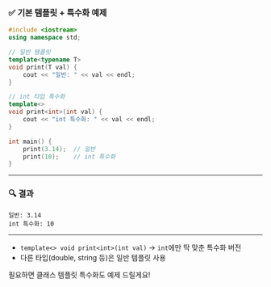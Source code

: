 ### ✅ 기본 템플릿 + 특수화 예제

```cpp
#include <iostream>
using namespace std;

// 일반 템플릿
template<typename T>
void print(T val) {
    cout << "일반: " << val << endl;
}

// int 타입 특수화
template<>
void print<int>(int val) {
    cout << "int 특수화: " << val << endl;
}

int main() {
    print(3.14);  // 일반
    print(10);    // int 특수화
}
```

---

### 🔍 결과
```
일반: 3.14
int 특수화: 10
```

---

- `template<> void print<int>(int val)` → `int`에만 딱 맞춘 특수화 버전
- 다른 타입(double, string 등)은 일반 템플릿 사용

필요하면 클래스 템플릿 특수화도 예제 드릴게요!
